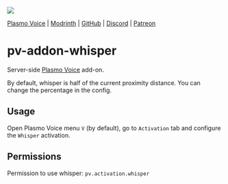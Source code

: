 ![](https://i.imgur.com/AsiGOED.png)

<div>
    <a href="https://modrinth.com/mod/plasmo-voice">Plasmo Voice</a>
    <span> | </span>
    <a href="https://modrinth.com/plugin/pv-addon-whisper">Modrinth</a>
    <span> | </span>
    <a href="https://github.com/plasmoapp/pv-addon-whisper/">GitHub</a>
    <span> | </span>
    <a href="https://discord.com/invite/uueEqzwCJJ">Discord</a>
     <span> | </span>
    <a href="https://www.patreon.com/plasmomc">Patreon</a>
</div>

# pv-addon-whisper

Server-side [Plasmo Voice](https://modrinth.com/mod/plasmo-voice) add-on.

By default, whisper is half of the current proximity distance. You can change the percentage in the config.

## Usage

Open Plasmo Voice menu `V` (by default), go to `Activation` tab and configure the `Whisper` activation.

## Permissions

Permission to use whisper: `pv.activation.whisper`
